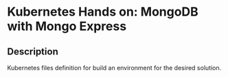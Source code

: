 # Kubernetes Hands on: MongoDB with Mongo Express

## Description

Kubernetes files definition for build an environment for the desired solution.